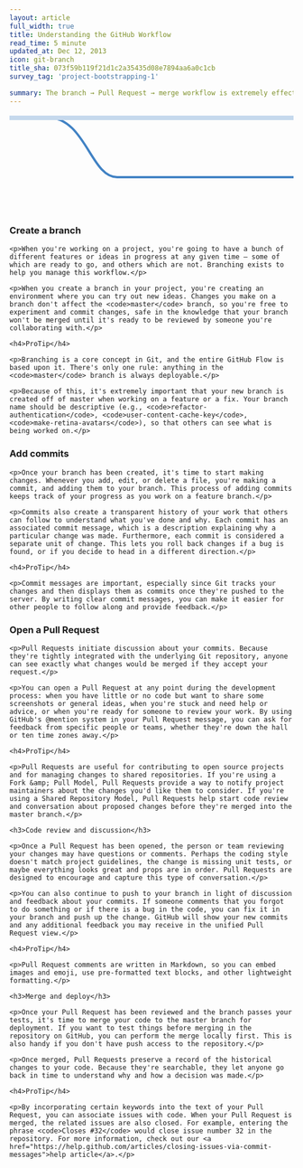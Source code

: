 ```yaml
---
layout: article
full_width: true
title: Understanding the GitHub Workflow
read_time: 5 minute
updated_at: Dec 12, 2013
icon: git-branch
title_sha: 073f59b119f21d1c2a35435d08e7894aa6a0c1cb
survey_tag: 'project-bootstrapping-1'

summary: The branch → Pull Request → merge workflow is extremely effective. This guide explains these concepts so that you can level up your development process.
---
```


<script type="text/javascript" src="/javascripts/snap.svg-min.js"></script>
<script type="text/javascript" src="flow.js"></script>
<link rel="stylesheet" type="text/css" href="flow.css">

<div class="features-branch-diagram" id="js-features-branch-diagram">

  <svg width="930px" height="320px" id="js-features-branch-diagram-svg" xmlns="http://www.w3.org/2000/svg">
    <path d="M66.2711864,5.96363636 C135.523206,5.96363636 143.460673,112 191.02837,112 C238.596067,112 681.049887,112 725.83852,112 C770.627152,112 786.056674,5.95721244 855.110732,5.96363636" id="js-branch-diagram-branch" stroke="#4182C4" stroke-width="4" fill="none"></path>
    <path d="M0,7 L766,7 L920,7" id="js-branch-diagram-master" stroke="#c6d9ed" stroke-width="8"></path>
    <path id="js-branch-diagram-arrow" d="M907.2,10 C910.98,8.95 915.22,8.05 918,7 C914.22,5.95 910.98,5.05 907.2,4" stroke="#c6d9ed" stroke-width="8" fill="none"></path>
  </svg>

  <div class="diagram-icon js-diagram-icon diagram-icon-branch" data-diagram-step="branch">
    <span class="mega-octicon octicon-git-branch"></span>
  </div>
  <div class="diagram-icon-small js-diagram-icon-small diagram-icon-commit-1" data-diagram-step="commits">
    <span class="mega-octicon octicon-git-commit"></span>
  </div>
  <div class="diagram-icon-small js-diagram-icon-small diagram-icon-commit-2" data-diagram-step="commits">
    <span class="mega-octicon octicon-git-commit"></span>
  </div>
  <div class="diagram-icon-small js-diagram-icon-small diagram-icon-commit-3" data-diagram-step="commits">
    <span class="mega-octicon octicon-git-commit"></span>
  </div>
  <div class="diagram-icon js-diagram-icon diagram-icon-pr" data-diagram-step="pr">
    <span class="mega-octicon octicon-git-pull-request"></span>
  </div>
  <div class="diagram-icon js-diagram-icon diagram-icon-merge" data-diagram-step="merge">
    <span class="mega-octicon octicon-git-merge"></span>
  </div>
  <div class="diagram-icon-small js-diagram-icon-small diagram-icon-discussion-1" data-diagram-step="code-review">
    <span class="mega-octicon octicon-comment-discussion"></span>
  </div>
  <div class="diagram-icon-small js-diagram-icon-small diagram-icon-commit-4" data-diagram-step="code-review">
    <span class="mega-octicon octicon-git-commit"></span>
  </div>
  <div class="diagram-icon-small js-diagram-icon-small diagram-icon-discussion-2" data-diagram-step="code-review">
    <span class="mega-octicon octicon-comment-discussion"></span>
  </div>
  <div class="diagram-icon-small js-diagram-icon-small diagram-icon-commit-5" data-diagram-step="code-review">
    <span class="mega-octicon octicon-git-commit"></span>
  </div>
  <div class="diagram-icon-small js-diagram-icon-small diagram-icon-discussion-3" data-diagram-step="code-review">
    <span class="mega-octicon octicon-comment-discussion"></span>
  </div>
  <div class="diagram-icon-small js-diagram-icon-small diagram-icon-commit-6" data-diagram-step="code-review">
    <span class="mega-octicon octicon-git-commit"></span>
  </div>
  <div class="diagram-icon-small js-diagram-icon-small diagram-icon-discussion-4" data-diagram-step="code-review">
    <span class="mega-octicon octicon-comment-discussion"></span>
  </div>
  <div class="diagram-icon-small js-diagram-icon-small diagram-icon-commit-7" data-diagram-step="code-review">
    <span class="mega-octicon octicon-git-commit"></span>
  </div>
  <div class="diagram-icon-small js-diagram-icon-small diagram-icon-discussion-5" data-diagram-step="code-review">
    <span class="mega-octicon octicon-comment-discussion"></span>
  </div>

</div>

<div class="flow-content">

  <a href="#" class="panel-nav prev js-panel-nav-prev" title="Previous">
    <span class="mega-octicon octicon-chevron-left"></span>
  </a>

  <a href="#" class="panel-nav next js-panel-nav-next" title="Next">
    <span class="mega-octicon octicon-chevron-right"></span>
  </a>

  <div class="panel-content js-panel-content js-panel-content-branch" data-step="branch">
    <h3>Create a branch</h3>

    <p>When you're working on a project, you're going to have a bunch of different features or ideas in progress at any given time – some of which are ready to go, and others which are not. Branching exists to help you manage this workflow.</p>

    <p>When you create a branch in your project, you're creating an environment where you can try out new ideas. Changes you make on a branch don't affect the <code>master</code> branch, so you're free to experiment and commit changes, safe in the knowledge that your branch won't be merged until it's ready to be reviewed by someone you're collaborating with.</p>

    <h4>ProTip</h4>

    <p>Branching is a core concept in Git, and the entire GitHub Flow is based upon it. There's only one rule: anything in the <code>master</code> branch is always deployable.</p>

    <p>Because of this, it's extremely important that your new branch is created off of master when working on a feature or a fix. Your branch name should be descriptive (e.g., <code>refactor-authentication</code>, <code>user-content-cache-key</code>, <code>make-retina-avatars</code>), so that others can see what is being worked on.</p>
  </div>

  <div class="panel-content js-panel-content js-panel-content-commits" data-step="commits">
    <h3>Add commits</h3>

    <p>Once your branch has been created, it's time to start making changes. Whenever you add, edit, or delete a file, you're making a commit, and adding them to your branch. This process of adding commits keeps track of your progress as you work on a feature branch.</p>

    <p>Commits also create a transparent history of your work that others can follow to understand what you've done and why. Each commit has an associated commit message, which is a description explaining why a particular change was made. Furthermore, each commit is considered a separate unit of change. This lets you roll back changes if a bug is found, or if you decide to head in a different direction.</p>

    <h4>ProTip</h4>

    <p>Commit messages are important, especially since Git tracks your changes and then displays them as commits once they're pushed to the server. By writing clear commit messages, you can make it easier for other people to follow along and provide feedback.</p>
  </div>

  <div class="panel-content js-panel-content js-panel-content-pr" data-step="pr">
    <h3>Open a Pull Request</h3>

    <p>Pull Requests initiate discussion about your commits. Because they're tightly integrated with the underlying Git repository, anyone can see exactly what changes would be merged if they accept your request.</p>

    <p>You can open a Pull Request at any point during the development process: when you have little or no code but want to share some screenshots or general ideas, when you're stuck and need help or advice, or when you're ready for someone to review your work. By using GitHub's @mention system in your Pull Request message, you can ask for feedback from specific people or teams, whether they're down the hall or ten time zones away.</p>

    <h4>ProTip</h4>

    <p>Pull Requests are useful for contributing to open source projects and for managing changes to shared repositories. If you're using a Fork &amp; Pull Model, Pull Requests provide a way to notify project maintainers about the changes you'd like them to consider. If you're using a Shared Repository Model, Pull Requests help start code review and conversation about proposed changes before they're merged into the master branch.</p>
  </div>

  <div class="panel-content js-panel-content js-panel-content-code-review" data-step="code-review">

    <h3>Code review and discussion</h3>

    <p>Once a Pull Request has been opened, the person or team reviewing your changes may have questions or comments. Perhaps the coding style doesn't match project guidelines, the change is missing unit tests, or maybe everything looks great and props are in order. Pull Requests are designed to encourage and capture this type of conversation.</p>

    <p>You can also continue to push to your branch in light of discussion and feedback about your commits. If someone comments that you forgot to do something or if there is a bug in the code, you can fix it in your branch and push up the change. GitHub will show your new commits and any additional feedback you may receive in the unified Pull Request view.</p>

    <h4>ProTip</h4>

    <p>Pull Request comments are written in Markdown, so you can embed images and emoji, use pre-formatted text blocks, and other lightweight formatting.</p>
  </div>

  <div class="panel-content js-panel-content js-panel-content-merge" data-step="merge">

    <h3>Merge and deploy</h3>

    <p>Once your Pull Request has been reviewed and the branch passes your tests, it's time to merge your code to the master branch for deployment. If you want to test things before merging in the repository on GitHub, you can perform the merge locally first. This is also handy if you don't have push access to the repository.</p>

    <p>Once merged, Pull Requests preserve a record of the historical changes to your code. Because they're searchable, they let anyone go back in time to understand why and how a decision was made.</p>

    <h4>ProTip</h4>

    <p>By incorporating certain keywords into the text of your Pull Request, you can associate issues with code. When your Pull Request is merged, the related issues are also closed. For example, entering the phrase <code>Closes #32</code> would close issue number 32 in the repository. For more information, check out our <a href="https://help.github.com/articles/closing-issues-via-commit-messages">help article</a>.</p>
  </div>

</div>
